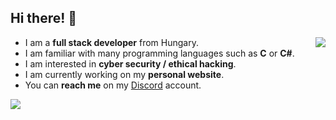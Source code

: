 <h2>Hi there! 👋</h2>

<img align="right" src="https://github-readme-stats.vercel.app/api/top-langs/?layout=compact&theme=dark&username=f1oppa">

<ul>
  <li>I am a <b>full stack developer</b> from Hungary.</li>
  <li>I am familiar with many programming languages such as <b>C</b> or <b>C#</b>.</li>
  <li>I am interested in <b>cyber security / ethical hacking</b>.</li>
  <li>I am currently working on my <b>personal website</b>.</li>
  <li>You can <b>reach me</b> on my <a href="https://discord.com/users/877778571748331561">Discord</a> account.</li>
</ul>

<a href="https://github.com/f1oppa"><img src="https://komarev.com/ghpvc/?username=f1oppa"></a>

